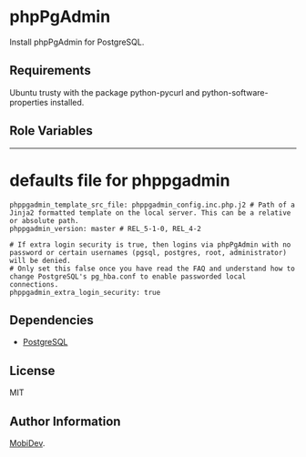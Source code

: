 phpPgAdmin
=========

Install phpPgAdmin for PostgreSQL.

Requirements
------------

Ubuntu trusty with the package python-pycurl and python-software-properties installed.

Role Variables
--------------
---
# defaults file for phppgadmin

    phppgadmin_template_src_file: phppgadmin_config.inc.php.j2 # Path of a Jinja2 formatted template on the local server. This can be a relative or absolute path.
    phppgadmin_version: master # REL_5-1-0, REL_4-2
    
    # If extra login security is true, then logins via phpPgAdmin with no password or certain usernames (pgsql, postgres, root, administrator) will be denied.
    # Only set this false once you have read the FAQ and understand how to change PostgreSQL's pg_hba.conf to enable passworded local connections.
    phppgadmin_extra_login_security: true 
Dependencies
------------

- [PostgreSQL](https://gitlab.mobidev.biz/ansible/pgsql)

License
-------

MIT

Author Information
------------------

[MobiDev](http://mobidev.biz/).
